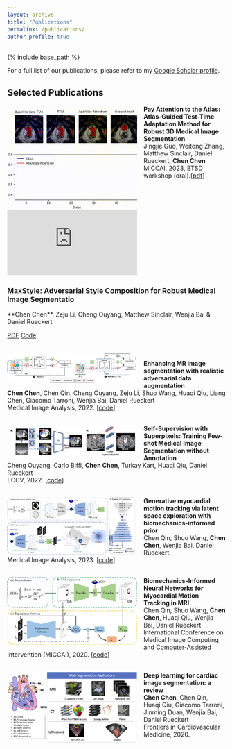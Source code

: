 ```yaml
---
layout: archive
title: "Publications"
permalink: /publications/
author_profile: true
---
```



{% include base_path %}

For a full list of our publications, please refer to my [Google Scholar profile](https://scholar.google.co.uk/citations?user=gPuRZmgAAAAJ&hl=en).

Selected Publications
------
<img align="left" width="300" src="/images/adaatlas.gif" style="margin-right: 15px" /> 

**Pay Attention to the Atlas: Atlas-Guided Test-Time Adaptation Method for Robust 3D Medical Image Segmentation**\
Jingjie Guo, Weitong Zhang, Matthew Sinclair, Daniel Rueckert, **Chen Chen** \
MICCAI, 2023, BTSD workshop (oral).\[[pdf](https://arxiv.org/abs/2307.00676)\] <br />
<br />

<!-- <img align="left" width="300" src="/images/maxstyle.png" style="margin-right: 15px" /> 

**MaxStyle: Adversarial Style Composition for Robust Medical Image Segmentation**\
**Chen Chen**, Zeju Li, Cheng Ouyang, Matthew Sinclair, Wenjia Bai & Daniel Rueckert \
MICCAI, 2022.\[[code](https://github.com/cherise215/MaxStyle/) [pdf](https://arxiv.org/abs/2206.01737)\] <br />
<br /> -->

<div class="publication">
    <div class="video-container">
        <!-- Embed your video here, e.g., using an iframe for a YouTube video -->
        <iframe src="https://www.youtube.com/watch?v=TI7iwB9SbmA" frameborder="0" allowfullscreen></iframe>
    </div>
    <div class="publication-links">
        <h3>MaxStyle: Adversarial Style Composition for Robust Medical Image Segmentatio</h3>
        <p>**Chen Chen**, Zeju Li, Cheng Ouyang, Matthew Sinclair, Wenjia Bai & Daniel Rueckert</p>
        <a href="https://arxiv.org/abs/2206.01737">PDF</a>
        <a href="https://github.com/cherise215/MaxStyle/">Code</a>
    </div>
</div>

<br />
<br />


<img align="left" width="300" src="/images/adversarialDA.jpg" style="margin-right: 15px" /> 

**Enhancing MR image segmentation with realistic adversarial data augmentation**\
**Chen Chen**, Chen Qin, Cheng Ouyang, Zeju Li, Shuo Wang, Huaqi Qiu, Liang Chen, Giacomo Tarroni, Wenjia Bai, Daniel Rueckert\
Medical Image Analysis, 2022. \[[code](https://github.com/cherise215/advchain)\] <br />
<br />

<img align="left" width="300" src="/images/fss.png" style="margin-right: 15px" /> 

**Self-Supervision with Superpixels: Training Few-shot Medical Image Segmentation without Annotation**\
Cheng Ouyang, Carlo Biffi, **Chen Chen**, Turkay Kart, Huaqi Qiu, Daniel Rueckert\
ECCV, 2022. \[[code](https://github.com/cheng-01037/Self-supervised-Fewshot-Medical-Image-Segmentation)\]<br />
<br />


<img align="left" width="300" src="/images/framework_v1.png" style="margin-right: 15px" /> 

**Generative myocardial motion tracking via latent space exploration with biomechanics-informed prior**\
Chen Qin, Shuo Wang, **Chen Chen**, Wenjia Bai, Daniel Rueckert\
Medical Image Analysis, 2023. \[[code](https://github.com/cq615/BIGM-motion-tracking)\]<br />
<br />


<img align="left" width="300" src="/images/BINN.png" style="margin-right: 15px" /> 

**Biomechanics-Informed Neural Networks for Myocardial Motion Tracking in MRI**\
Chen Qin, Shuo Wang, **Chen Chen**, Huaqi Qiu, Wenjia Bai, Daniel Rueckert\
International Conference on Medical Image Computing and Computer-Assisted Intervention (MICCAI), 2020. \[[code](https://github.com/cq615/Biomechanics-informed-motion-tracking)\] <br /> 
<br />

<img align="left" width="300" src="/images/overview.jpeg" style="margin-right: 15px" /> 

**Deep learning for cardiac image segmentation: a review**\
**Chen Chen**, Chen Qin, Huaqi Qiu, Giacomo Tarroni, Jinming Duan, Wenjia Bai, Daniel Rueckert\
Frontiers in Cardiovascular Medicine, 2020. <br />
<br /><br />

